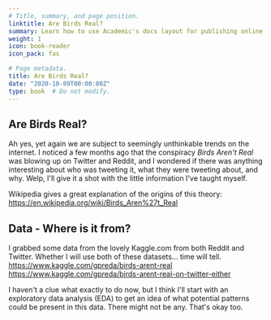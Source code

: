 ```yaml
---
# Title, summary, and page position.
linktitle: Are Birds Real?
summary: Learn how to use Academic's docs layout for publishing online courses, software documentation, and tutorials.
weight: 1
icon: book-reader
icon_pack: fas

# Page metadata.
title: Are Birds Real?
date: "2020-10-09T00:00:00Z"
type: book  # Do not modify.
---
```


## Are Birds Real?

Ah yes, yet again we are subject to seemingly unthinkable trends on the internet. I noticed a few months ago that the conspiracy *Birds Aren't Real* was blowing up on Twitter and Reddit, and I wondered if there was anything interesting about who was tweeting it, what they were tweeting about, and why. Welp, I'll give it a shot with the little information I've taught myself. 

Wikipedia gives a great explanation of the origins of this theory: https://en.wikipedia.org/wiki/Birds_Aren%27t_Real

## Data - Where is it from?

I grabbed some data from the lovely Kaggle.com from both Reddit and Twitter. Whether I will use both of these datasets... time will tell. 
https://www.kaggle.com/gpreda/birds-arent-real
https://www.kaggle.com/gpreda/birds-arent-real-on-twitter-either

I haven't a clue what exactly to do now, but I think I'll start with an exploratory data analysis (EDA) to get an idea of what potential patterns could be present in this data. There might not be any. That's okay too. 

